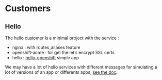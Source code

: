 # Customers

## Hello

The hello customer is a minimal project with the service :
* nginx : with routes_aliases feature
* openshift-acme : for get the let’s encrypt SSL certs
* hello : [hello-openshift](https://github.com/openshift/origin/tree/master/examples/hello-openshift)
simple app

We may have a lot of hello services with different messages  for simulating
a lot of versions of an app or differents apps, [see the doc](https://github.com/openshift/origin/tree/master/examples/hello-openshift).

